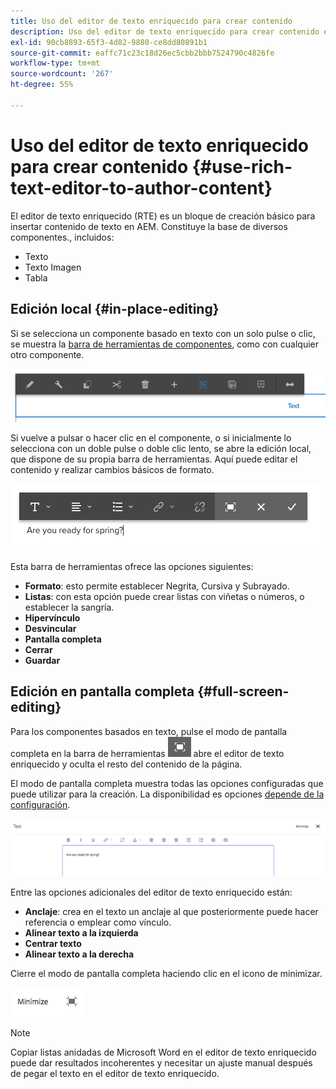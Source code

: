 ```yaml
---
title: Uso del editor de texto enriquecido para crear contenido
description: Uso del editor de texto enriquecido para crear contenido en Adobe Experience Manager 6.5.
exl-id: 90cb8893-65f3-4d82-9880-ce8dd80891b1
source-git-commit: eaffc71c23c18d26ec5cbb2bbb7524790c4826fe
workflow-type: tm+mt
source-wordcount: '267'
ht-degree: 55%

---
```


# Uso del editor de texto enriquecido para crear contenido {#use-rich-text-editor-to-author-content}

El editor de texto enriquecido (RTE) es un bloque de creación básico para insertar contenido de texto en AEM. Constituye la base de diversos componentes., incluidos:

* Texto
* Texto  Imagen
* Tabla

## Edición local {#in-place-editing}

Si se selecciona un componente basado en texto con un solo pulse o clic, se muestra la [barra de herramientas de componentes](/help/sites-authoring/editing-content.md#edit-configure-copy-cut-delete-paste), como con cualquier otro componente.

![screen_shot_2018-03-21at163054](assets/screen_shot_2018-03-21at163054.png)

Si vuelve a pulsar o hacer clic en el componente, o si inicialmente lo selecciona con un doble pulse o doble clic lento, se abre la edición local, que dispone de su propia barra de herramientas. Aquí puede editar el contenido y realizar cambios básicos de formato.

![screen_shot_2018-03-21at163214](assets/screen_shot_2018-03-21at163214.png)

Esta barra de herramientas ofrece las opciones siguientes:

* **Formato**: esto permite establecer Negrita, Cursiva y Subrayado.
* **Listas**: con esta opción puede crear listas con viñetas o números, o establecer la sangría.
* **Hipervínculo**
* **Desvincular**
* **Pantalla completa**
* **Cerrar**
* **Guardar**

## Edición en pantalla completa {#full-screen-editing}

Para los componentes basados en texto, pulse el modo de pantalla completa en la barra de herramientas ![Modo de edición de pantalla completa](do-not-localize/screen_shot_2018-03-21at163236.png) abre el editor de texto enriquecido y oculta el resto del contenido de la página.

El modo de pantalla completa muestra todas las opciones configuradas que puede utilizar para la creación. La disponibilidad es opciones [depende de la configuración](/help/sites-administering/rich-text-editor.md).

![screen_shot_2018-03-21at163248](assets/screen_shot_2018-03-21at163248.png)

Entre las opciones adicionales del editor de texto enriquecido están:

* **Anclaje**: crea en el texto un anclaje al que posteriormente puede hacer referencia o emplear como vínculo.
* **Alinear texto a la izquierda**
* **Centrar texto**
* **Alinear texto a la derecha**

Cierre el modo de pantalla completa haciendo clic en el icono de minimizar.

![screen_shot_2018-03-21at163323](assets/screen_shot_2018-03-21at163323.png)

>[!NOTE]
>
>Copiar listas anidadas de Microsoft Word en el editor de texto enriquecido puede dar resultados incoherentes y necesitar un ajuste manual después de pegar el texto en el editor de texto enriquecido.
